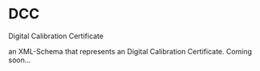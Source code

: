 # DCC
Digital Calibration Certificate


an XML-Schema that represents an Digital Calibration Certificate. Coming soon...


















